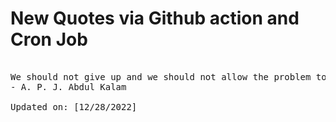 # New Quotes via Github action and Cron Job

<pre>
<!-- #quote -->
We should not give up and we should not allow the problem to defeat us.
- A. P. J. Abdul Kalam

Updated on: [12/28/2022]
<!-- #quoteEnd -->
</pre>
